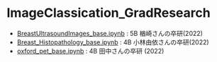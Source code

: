 # ImageClassication_GradResearch
- <a href="BreastUltrasoundImages_base.ipynb">BreastUltrasoundImages_base.ipynb</a> : 5B 楢崎さんの卒研(2022)
- <a href="Breast_Histopathology_base.ipynb">Breast_Histopathology_base.ipynb</a> : 4B 小林由依さんの卒研(2022)
- <a href="oxford_pet_base.ipynb">oxford_pet_base.ipynb</a> : 4B 田中さんの卒研 (2022)
